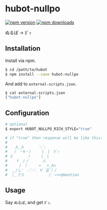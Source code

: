 # hubot-nullpo

[![npm version](https://img.shields.io/npm/v/hubot-nullpo.svg)](https://www.npmjs.com/package/hubot-nullpo)
[![npm downloads](https://img.shields.io/npm/dm/hubot-nullpo.svg)](https://www.npmjs.com/package/hubot-nullpo)

ぬるぽ → ｶﾞｯ

## Installation

Install via npm.

```bash
$ cd /path/to/hubot
$ npm install --save hubot-nullpo
```

And add to `external-scripts.json`.

```bash
$ cat external-scripts.json
["hubot-nullpo"]
```

## Configuration

```bash
# optional
$ export HUBOT_NULLPO_RICH_STYLE="true"

# if "true" then response will be like this:
#
# 　 Λ＿Λ　　　　＼＼
#  （　・∀・）　　　|　|　ｶﾞｯ
# と　　　　）　　　|　|
# 　 Ｙ　/ノ　　　 人
# 　　 /　）　 　 < 　>_Λ∩
#  ＿/し'　／／. Ｖ｀Д´）/
# （＿フ彡　　　　　　 /　←>>@mention
```

## Usage

Say `ぬるぽ`, and get `ｶﾞｯ`.

